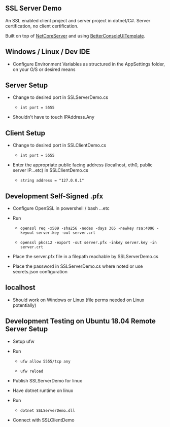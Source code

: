 ## SSL Server Demo
An SSL enabled client project and server project in dotnet/C#. Server certification, no client certification.

Built on top of [NetCoreServer](https://github.com/chronoxor/NetCoreServer) and using [BetterConsoleUITemplate](https://github.com/Ink230/BetterConsoleUITemplate).

## Windows / Linux / Dev IDE
- Configure Environment Variables as structured in the AppSettings folder, on your O/S or desired means

## Server Setup
- Change to desired port in SSLServerDemo.cs

  - ```int port = 5555```

- Shouldn't have to touch IPAddress.Any

## Client Setup
- Change to desired port in SSLClientDemo.cs

  - ```int port = 5555```

- Enter the appropriate public facing address (localhost, eth0, public server IP...etc) in SSLClientDemo.cs

  - ```string address = "127.0.0.1"```

## Development Self-Signed .pfx
- Configure OpenSSL in powershell / bash ...etc
- Run

  - ```openssl req -x509 -sha256 -nodes -days 365 -newkey rsa:4096 -keyout server.key -out server.crt```

  - ```openssl pkcs12 -export -out server.pfx -inkey server.key -in server.crt```

- Place the server.pfx file in a filepath reachable by SSLServerDemo.cs 
- Place the password in SSLServerDemo.cs where noted or use secrets.json configuration

## localhost
- Should work on Windows or Linux (file perms needed on Linux potentially)

## Development Testing on Ubuntu 18.04 Remote Server Setup
- Setup ufw
- Run

  - ```ufw allow 5555/tcp any```

  - ```ufw reload```

- Publish SSLServerDemo for linux
- Have dotnet runtime on linux
- Run

  - ```dotnet SSLServerDemo.dll```

- Connect with SSLClientDemo
